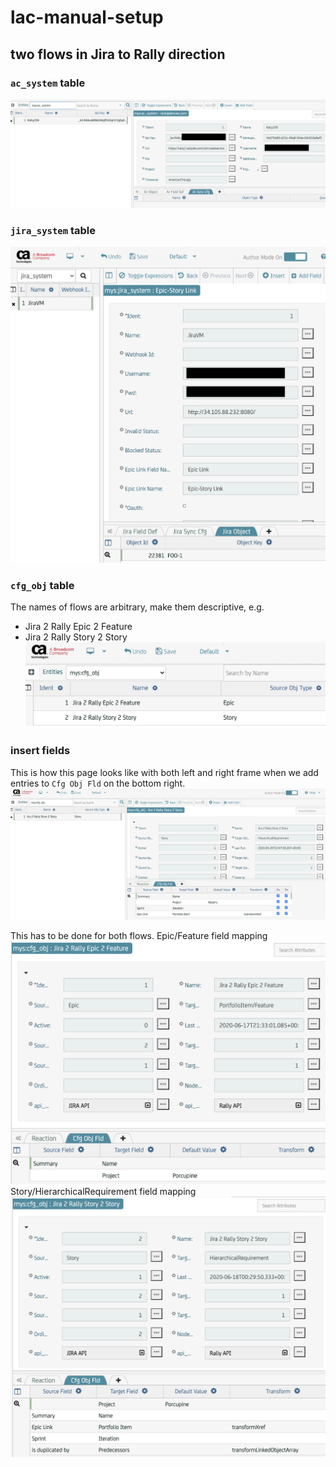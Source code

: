 # lac-manual-setup

## two flows in Jira to Rally direction

### `ac_system` table  
![ac_system](img/ac_system-J2R-S2S.png "ac_system")
### `jira_system` table  
![jira_system](img/jira_system-J2R-S2S.png "jira_system")


### `cfg_obj` table  
The names of flows are arbitrary, make them descriptive, e.g.
* Jira 2 Rally Epic 2 Feature 
* Jira 2 Rally Story 2 Story
![cfg_obj](img/two-flows.png "cfg_obj")

### insert fields
This is how this page looks like with both left and right frame when we add entries to `Cfg Obj Fld` on the bottom right.  
![cfg_obj_fld](img/cfg_obj-J2R-S2S.png "cfg_obj_fld")

This has to be done for both flows.
Epic/Feature field mapping  
![cfg_obj_fld1](img/flow2-cfg_obj-1.png "Epic/Feature mapping")
Story/HierarchicalRequirement field mapping  
![cfg_obj_fld1](img/flow2-cfg_obj-2.png "Story/User Story mapping")

